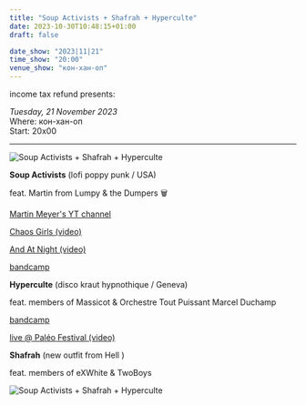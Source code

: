 ```yaml
---
title: "Soup Activists + Shafrah + Hyperculte"
date: 2023-10-30T10:48:15+01:00
draft: false

date_show: "2023|11|21"
time_show: "20:00"
venue_show: "кон-хaн-оп"
---
```


income tax refund presents:

_Tuesday, 21 November 2023_
\
Where: кон-хaн-оп
\
Start: 20x00

---

![Soup Activists + Shafrah + Hyperculte](../../posters/2023-11-21-2.png)

**Soup Activists** (lofi poppy punk / USA)

feat. Martin from Lumpy & the Dumpers 🗑️

[Martin Meyer's YT channel](https://www.youtube.com/@mutantbbq/videos)

[Chaos Girls (video)](https://youtu.be/5yMCN2gxy_E?si=L0ri0mDKBVYDMXAX)

[And At Night (video)](https://www.youtube.com/watch?v=FDxwUhETxMU)

[bandcamp](https://soupactivists.bandcamp.com/)

**Hyperculte** (disco kraut hypnothique / Geneva)

feat. members of Massicot & Orchestre Tout Puissant Marcel Duchamp

[bandcamp](https://hyperculte.bandcamp.com)

[live @ Paléo Festival (video)](https://youtu.be/YT4x8Bu8sXk?si=FwRkJpGLQ9TC_vX9)

**Shafrah** (new outfit from Hell )

feat. members of eXWhite & TwoBoys

![Soup Activists + Shafrah + Hyperculte](../../posters/2023-11-21-1.png)
